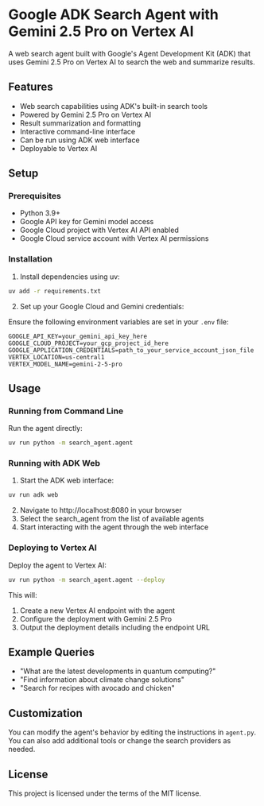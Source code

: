 # Google ADK Search Agent with Gemini 2.5 Pro on Vertex AI

A web search agent built with Google's Agent Development Kit (ADK) that uses Gemini 2.5 Pro on Vertex AI to search the web and summarize results.

## Features

- Web search capabilities using ADK's built-in search tools
- Powered by Gemini 2.5 Pro on Vertex AI
- Result summarization and formatting
- Interactive command-line interface
- Can be run using ADK web interface
- Deployable to Vertex AI

## Setup

### Prerequisites

- Python 3.9+
- Google API key for Gemini model access
- Google Cloud project with Vertex AI API enabled
- Google Cloud service account with Vertex AI permissions

### Installation

1. Install dependencies using uv:

```bash
uv add -r requirements.txt
```

2. Set up your Google Cloud and Gemini credentials:

Ensure the following environment variables are set in your `.env` file:

```
GOOGLE_API_KEY=your_gemini_api_key_here
GOOGLE_CLOUD_PROJECT=your_gcp_project_id_here
GOOGLE_APPLICATION_CREDENTIALS=path_to_your_service_account_json_file
VERTEX_LOCATION=us-central1
VERTEX_MODEL_NAME=gemini-2-5-pro
```

## Usage

### Running from Command Line

Run the agent directly:

```bash
uv run python -m search_agent.agent
```

### Running with ADK Web

1. Start the ADK web interface:

```bash
uv run adk web
```

2. Navigate to http://localhost:8080 in your browser
3. Select the search_agent from the list of available agents
4. Start interacting with the agent through the web interface

### Deploying to Vertex AI

Deploy the agent to Vertex AI:

```bash
uv run python -m search_agent.agent --deploy
```

This will:
1. Create a new Vertex AI endpoint with the agent
2. Configure the deployment with Gemini 2.5 Pro
3. Output the deployment details including the endpoint URL

## Example Queries

- "What are the latest developments in quantum computing?"
- "Find information about climate change solutions"
- "Search for recipes with avocado and chicken"

## Customization

You can modify the agent's behavior by editing the instructions in `agent.py`. You can also add additional tools or change the search providers as needed.

## License

This project is licensed under the terms of the MIT license.
